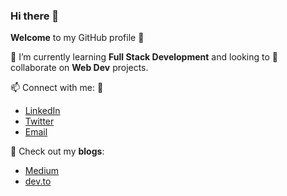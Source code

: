 ### Hi there 👋
**Welcome** to my GitHub profile :pray:

🌱 I’m currently learning **Full Stack Development** and looking to 👯 collaborate on **Web Dev** projects.


📫 Connect with me: :handshake: 
* [LinkedIn](https://www.linkedin.com/in/debajit-mallick/)
* [Twitter](https://twitter.com/MallickDebajit)
* [Email](mallickdebajit3@gmail.com)

:memo:
 Check out my **blogs**:
* [Medium](https://medium.com/@mallickdebajit3)
* [dev.to](https://dev.to/debajit13)

<!--
**debajit13/debajit13** is a ✨ _special_ ✨ repository because its `README.md` (this file) appears on your GitHub profile.

Here are some ideas to get you started:


- 🌱 I’m currently learning ...
- 👯 I’m looking to collaborate on ...
- 🤔 I’m looking for help with ...
- 💬 Ask me about ...
- 📫 How to reach me: ...
- 😄 Pronouns: ...
- ⚡ Fun fact: ...
-->
